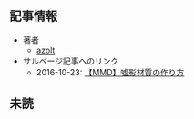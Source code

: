 ## 記事情報
- 著者
	- <a href="https://www.nicovideo.jp/user/12006246" target="_user">azolt</a>
- サルベージ記事へのリンク
	- 2016-10-23: <a href="https://mmdblomagasaru.blogspot.com/2025/02/mmd_7.html" target="_page">【MMD】嘘影材質の作り方</a>
## 未読

